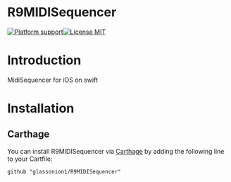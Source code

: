 # R9MIDISequencer

[![Platform support](https://img.shields.io/badge/platform-ios-lightgrey.svg?style=flat-square)](https://github.com/glassonion1/R9MIDISequencer/blob/master/LICENSE.md)[![License MIT](https://img.shields.io/badge/license-MIT-blue.svg?style=flat-square)](https://github.com/glassonion1/R9MIDISequencer/blob/master/LICENSE.md)

# Introduction

MidiSequencer for iOS on swift

# Installation

## Carthage

You can install R9MIDISequencer via [Carthage](https://github.com/Carthage/Carthage) by adding the following line to your Cartfile:

    github "glassonion1/R9MIDISequencer"
